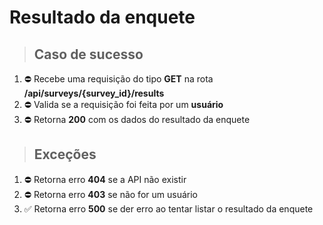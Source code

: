 # Resultado da enquete

> ## Caso de sucesso
1. ⛔ Recebe uma requisição do tipo **GET** na rota **/api/surveys/{survey_id}/results**
1. ⛔ Valida se a requisição foi feita por um **usuário**
1. ⛔ Retorna **200** com os dados do resultado da enquete

> ## Exceções
1. ⛔ Retorna erro **404** se a API não existir
1. ⛔ Retorna erro **403** se não for um usuário
1. ✅ Retorna erro **500** se der erro ao tentar listar o resultado da enquete